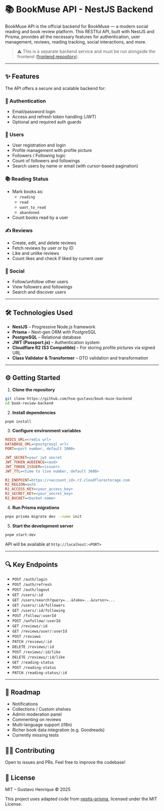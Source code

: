 # 📚 BookMuse API - NestJS Backend

BookMuse API is the official backend for BookMuse — a modern social reading and book review platform. This RESTful API, built with NestJS and Prisma, provides all the necessary features for authentication, user management, reviews, reading tracking, social interactions, and more.

> ⚠️ This is a separate backend service and must be run alongside the frontend ([frontend repository](https://github.com/hsm-gustavo/book-muse-frontend)).

---

## ✨ Features

The API offers a secure and scalable backend for:

### 🔐 Authentication

- Email/password login
- Access and refresh token handling (JWT)
- Optional and required auth guards

### 👤 Users

- User registration and login
- Profile management with profile picture
- Followers / Following logic
- Count of followers and followings
- Search users by name or email (with cursor-based pagination)

### 📚 Reading Status

- Mark books as:
  - `reading`
  - `read`
  - `want_to_read`
  - `abandoned`
- Count books read by a user

### ✍️ Reviews

- Create, edit, and delete reviews
- Fetch reviews by user or by ID
- Like and unlike reviews
- Count likes and check if liked by current user

### 🤝 Social

- Follow/unfollow other users
- View followers and followings
- Search and discover users

---

## 🛠️ Technologies Used

- **NestJS** – Progressive Node.js framework
- **Prisma** – Next-gen ORM with PostgreSQL
- **PostgreSQL** – Relational database
- **JWT (Passport.js)** – Authentication system
- **Cloudflare R2 (S3 Compatible)** – For storing profile pictures via signed URL
- **Class Validator & Transformer** – DTO validation and transformation

---

## ⚙️ Getting Started

1. **Clone the repository**

```bash
git clone https://github.com/hsm-gustavo/book-muse-backend
cd book-review-backend
```

2. **Install dependencies**

```bash
pnpm install
```

3. **Configure environment variables**

```ini
REDIS_URL=<redis url>
DATABASE_URL=<postgresql url>
PORT=<port number, default 3000>

JWT_SECRET=your jwt secret
JWT_TOKEN_AUDIENCE=<aud>
JWT_TOKEN_ISSUER=<issuer>
JWT_TTL=<time to live number, default 3600>

R2_ENDPOINT=https://<account_id>.r2.cloudflarestorage.com
R2_REGION=auto
R2_ACCESS_KEY=<your_access_key>
R2_SECRET_KEY=<your_secret_key>
R2_BUCKET=<bucket-name>
```

4. **Run Prisma migrations**

```bash
pnpx prisma migrate dev --name init
```

5. **Start the development server**

```bash
pnpm start:dev
```

API will be available at `http://localhost:<PORT>`

---

## 🔍 Key Endpoints

- `POST /auth/login`
- `POST /auth/refresh`
- `POST /auth/logout`
- `GET /users/:id`
- `GET /users/search?query=...&take=...&cursor=...`
- `GET /users/:id/followers`
- `GET /users/:id/following`
- `POST /follow/:userId`
- `POST /unfollow/:userId`
- `GET /reviews/:id`
- `GET /reviews/user/:userId`
- `POST /reviews`
- `PATCH /reviews/:id`
- `DELETE /reviews/:id`
- `POST /reviews/:id/like`
- `DELETE /reviews/:id/like`
- `GET /reading-status`
- `POST /reading-status`
- `PATCH /reading-status/:id`

---

## 🚀 Roadmap

- Notifications
- Collections / Custom shelves
- Admin moderation panel
- Commenting on reviews
- Multi-language support (i18n)
- Richer book data integration (e.g. Goodreads)
- Currently missing tests

## 🧑‍💻 Contributing

Open to issues and PRs. Feel free to improve the codebase!

## 📄 License

MIT – Gustavo Henrique © 2025

This project uses adapted code from [nestjs-prisma](https://github.com/notiz-dev/nestjs-prisma), licensed under the MIT License.
